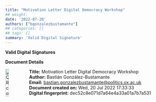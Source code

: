 ```yaml
---
title: "Motivation Letter Digital Democracy Workshop"
## weight:
date: '2022-07-20'
authors: ["bgonzalezbustamante"]
## categories: []
## tags: []
summary: 'Valid Digital Signature'
---
```


**Valid Digital Signatures**

**Document Details**

<img style="float: left;" src = "../../qr-code-2022-07-20.png" alt = "QR code" width = "15%"/>

**Title:** Motivation Letter Digital Democracy Workshop \
**Author:** Bastián González-Bustamante \
**Email:** bastian.gonzalezbustamante@politics.ox.ac.uk \
**Document created on:** Wed, 20 Jul 2022 17:33:33 \
**Digital fingerprint:** dec52c8e071d7a64e4a33a01a7b7a531
